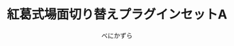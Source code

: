 ---
title: 紅葛式場面切り替えプラグインセットA
description: 汎用的に使える計10種類の場面切り替えアニメーション「ズーム」「波打ち」「波紋」「リール回転」「グリッチノイズ（帯）」「グリッチノイズ（四角形）」「発光」「キューブ」「ぼかし」「ビームワイプ」を含むプラグインです
author: べにかずら
date:
keywords: [""]
category: [""]
---